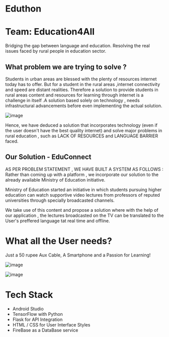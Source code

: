 # Eduthon 
# Team: Education4All

Bridging the gap between language and education. Resolving the real issues faced by rural people in education sector.

 ## What problem we are trying to solve ? <br/>
 Students in urban areas are blessed with the plenty of resources internet today has to offer. But for a student in the rural areas ,internet connectivity and speed are distant realities. Therefore a solution to provide students in rural areas content and resources for learning through internet is a challenge in itself .A solution based solely on technology , needs infrastructural advancements before even implementing the actual solution.
 
 ![image](https://github.com/anna4j/Hackathon59/blob/master/reasonedu.jpeg)
 
Hence, we have deduced a solution that incorporates technology (even if the user doesn't have the best quality internet) and solve major problems in rural education , such as LACK OF RESOURCES and LANGUAGE BARRIER faced.


## Our Solution - EduConnect
AS PER PROBLEM STATEMENT , WE HAVE BUILT A SYSTEM AS FOLLOWS :
Rather than coming up with a platform , we incorporate our solution to the already available Ministry of Education initiative.

Ministry of Education started an initiative in which students pursuing higher education can watch supportive video lectures from professors of reputed universities through specially broadcasted channels.

We take use of this content and propose a solution where with the help of our application , the lectures broadcasted on the TV can be translated to the User's preffered language tat real time and offline.

# What all the User needs?
Just a 50 rupee Aux Cable, A Smartphone and a Passion for Learning!

![image](https://github.com/anna4j/Hackathon59/blob/master/benefitsedu.jpeg)

![image](https://github.com/anna4j/Hackathon59/blob/master/implementationedu.jpeg)

# Tech Stack
 - Android Studio
 - TensorFlow with Python 
 - Flask for API Integration
 - HTML / CSS for User Interface Styles
 - FireBase as a DataBase service
